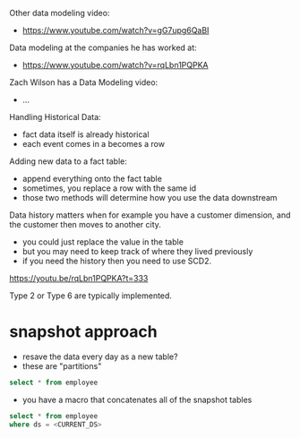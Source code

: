 Other data modeling video:
- https://www.youtube.com/watch?v=gG7upg6QaBI  

Data modeling at the companies he has worked at:
- https://www.youtube.com/watch?v=rqLbn1PQPKA  

Zach Wilson has a Data Modeling video:
- ...



Handling Historical Data:
- fact data itself is already historical
- each event comes in a becomes a row  

Adding new data to a fact table:
- append everything onto the fact table
- sometimes, you replace a row with the same id 
- those two methods will determine how you use the data downstream 

Data history  matters when for example you have a customer dimension, and the customer then moves to another city.
- you could just replace the value in the table
- but you may need to keep track of where they lived previously
- if you need the history then you need to use SCD2.  

https://youtu.be/rqLbn1PQPKA?t=333  

Type 2 or Type 6 are typically implemented.  

# snapshot approach 

- resave the data every day as a new table?
- these are "partitions"

```sql
select * from employee
```

- you have a macro that concatenates all of the snapshot tables 

```sql
select * from employee
where ds = <CURRENT_DS>
```
